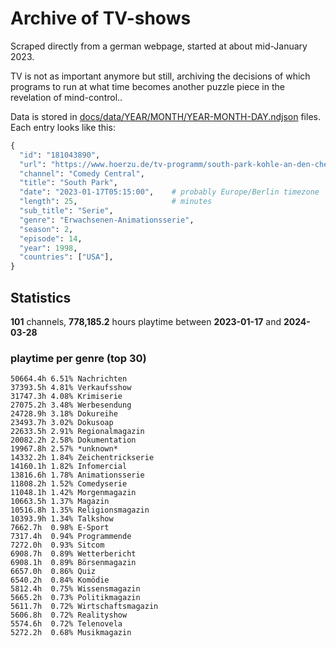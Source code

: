 # Archive of TV-shows

Scraped directly from a german webpage, started at about mid-January 2023.

TV is not as important anymore but still, archiving the decisions of which programs to run at what time
becomes another puzzle piece in the revelation of mind-control.. 

Data is stored in [docs/data/YEAR/MONTH/YEAR-MONTH-DAY.ndjson](docs/data/) files. 
Each entry looks like this:

```python
{
  "id": "181043890", 
  "url": "https://www.hoerzu.de/tv-programm/south-park-kohle-an-den-chefkoch/bid_181043890/", 
  "channel": "Comedy Central", 
  "title": "South Park", 
  "date": "2023-01-17T05:15:00",    # probably Europe/Berlin timezone 
  "length": 25,                     # minutes 
  "sub_title": "Serie", 
  "genre": "Erwachsenen-Animationsserie", 
  "season": 2, 
  "episode": 14, 
  "year": 1998, 
  "countries": ["USA"],
}
```

## Statistics

**101** channels, **778,185.2** hours playtime between **2023-01-17** and **2024-03-28**


### playtime per genre (top 30)

    50664.4h 6.51% Nachrichten
    37393.5h 4.81% Verkaufsshow
    31747.3h 4.08% Krimiserie
    27075.2h 3.48% Werbesendung
    24728.9h 3.18% Dokureihe
    23493.7h 3.02% Dokusoap
    22633.5h 2.91% Regionalmagazin
    20082.2h 2.58% Dokumentation
    19967.8h 2.57% *unknown*
    14332.2h 1.84% Zeichentrickserie
    14160.1h 1.82% Infomercial
    13816.6h 1.78% Animationsserie
    11808.2h 1.52% Comedyserie
    11048.1h 1.42% Morgenmagazin
    10663.5h 1.37% Magazin
    10516.8h 1.35% Religionsmagazin
    10393.9h 1.34% Talkshow
    7662.7h  0.98% E-Sport
    7317.4h  0.94% Programmende
    7272.0h  0.93% Sitcom
    6908.7h  0.89% Wetterbericht
    6908.1h  0.89% Börsenmagazin
    6657.0h  0.86% Quiz
    6540.2h  0.84% Komödie
    5812.4h  0.75% Wissensmagazin
    5665.2h  0.73% Politikmagazin
    5611.7h  0.72% Wirtschaftsmagazin
    5606.8h  0.72% Realityshow
    5574.6h  0.72% Telenovela
    5272.2h  0.68% Musikmagazin
